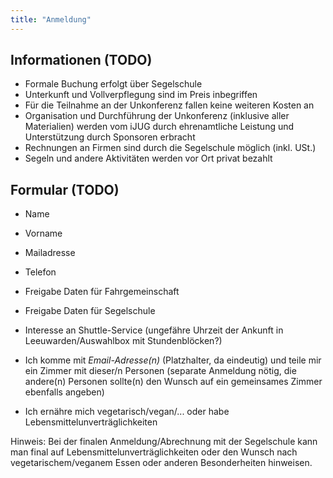 ```yaml
---
title: "Anmeldung"
---
```


## Informationen (TODO)

* Formale Buchung erfolgt über Segelschule
* Unterkunft und Vollverpflegung sind im Preis inbegriffen
* Für die Teilnahme an der Unkonferenz fallen keine weiteren Kosten an
* Organisation und Durchführung der Unkonferenz (inklusive aller Materialien) werden vom iJUG durch ehrenamtliche Leistung und Unterstützung durch Sponsoren erbracht 
* Rechnungen an Firmen sind durch die Segelschule möglich (inkl. USt.)
* Segeln und andere Aktivitäten werden vor Ort privat bezahlt

## Formular (TODO)

* Name
* Vorname
* Mailadresse
* Telefon

* Freigabe Daten für Fahrgemeinschaft
* Freigabe Daten für Segelschule
* Interesse an Shuttle-Service (ungefähre Uhrzeit der Ankunft in Leeuwarden/Auswahlbox mit Stundenblöcken?)
* Ich komme mit _Email-Adresse(n)_ (Platzhalter, da eindeutig) und teile mir ein Zimmer mit dieser/n Personen (separate Anmeldung nötig, die andere(n) Personen sollte(n) den Wunsch auf ein gemeinsames Zimmer ebenfalls angeben)
* Ich ernähre mich vegetarisch/vegan/... oder habe Lebensmittelunverträglichkeiten

Hinweis: Bei der finalen Anmeldung/Abrechnung mit der Segelschule kann man final auf Lebensmittelunverträglichkeiten oder den Wunsch nach vegetarischem/veganem Essen oder anderen Besonderheiten hinweisen.